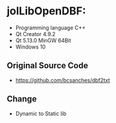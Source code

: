 # jolLibOpenDBF:
* Programming language C++
* Qt Creator 4.9.2
* Qt 5.13.0 MinGW 64Bit
* Windows 10
## Original Source Code
* https://github.com/bcsanches/dbf2txt
## Change
* Dynamic to Static lib
